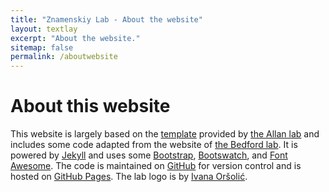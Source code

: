 ```yaml
---
title: "Znamenskiy Lab - About the website"
layout: textlay
excerpt: "About the website."
sitemap: false
permalink: /aboutwebsite
---
```


# About this website

This website is largely based on the [template](https://github.com/mpa139/allanlab)
provided by [the Allan lab](http://www.allanlab.org/) and includes some code
adapted from the website of [the Bedford lab](https://bedford.io/). It is powered
by [Jekyll](https://jekyllrb.com) and uses some [Bootstrap](http://www.getbootstrap.com),
[Bootswatch](http://www.bootswatch.com), and [Font Awesome](https://fontawesome.com/). The code is maintained on
[GitHub](http://www.github.com) for version control and is hosted on
[GitHub Pages](https://pages.github.com/). The lab logo is by
[Ivana Or&#353;oli&#263;](https://www.sainsburywellcome.org/web/people/ivana-orsolic).
